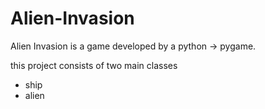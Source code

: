 # Alien-Invasion
Alien Invasion is a game developed by a python -> pygame.

this project consists of two main classes
- ship
- alien

